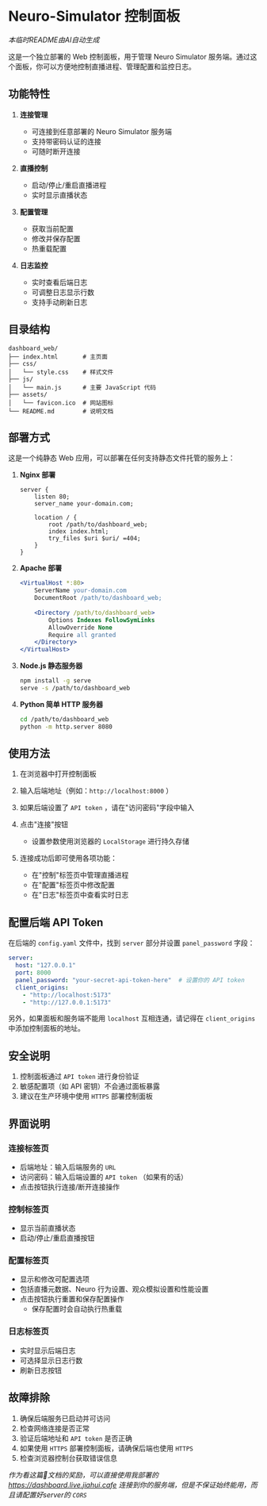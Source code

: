 # Neuro-Simulator 控制面板

*本临时README由AI自动生成*

这是一个独立部署的 Web 控制面板，用于管理 Neuro Simulator 服务端。通过这个面板，你可以方便地控制直播进程、管理配置和监控日志。

## 功能特性

1. **连接管理**
   - 可连接到任意部署的 Neuro Simulator 服务端
   - 支持带密码认证的连接
   - 可随时断开连接

2. **直播控制**
   - 启动/停止/重启直播进程
   - 实时显示直播状态

3. **配置管理**
   - 获取当前配置
   - 修改并保存配置
   - 热重载配置

4. **日志监控**
   - 实时查看后端日志
   - 可调整日志显示行数
   - 支持手动刷新日志

## 目录结构

```
dashboard_web/
├── index.html       # 主页面
├── css/
│   └── style.css    # 样式文件
├── js/
│   └── main.js      # 主要 JavaScript 代码
├── assets/
│   └── favicon.ico  # 网站图标
└── README.md        # 说明文档
```

## 部署方式

这是一个纯静态 Web 应用，可以部署在任何支持静态文件托管的服务上：

1. **Nginx 部署**
   ```nginx
   server {
       listen 80;
       server_name your-domain.com;
       
       location / {
           root /path/to/dashboard_web;
           index index.html;
           try_files $uri $uri/ =404;
       }
   }
   ```

2. **Apache 部署**
   ```apache
   <VirtualHost *:80>
       ServerName your-domain.com
       DocumentRoot /path/to/dashboard_web;
       
       <Directory /path/to/dashboard_web>
           Options Indexes FollowSymLinks
           AllowOverride None
           Require all granted
       </Directory>
   </VirtualHost>
   ```

3. **Node.js 静态服务器**
   ```bash
   npm install -g serve
   serve -s /path/to/dashboard_web
   ```

4. **Python 简单 HTTP 服务器**
   ```bash
   cd /path/to/dashboard_web
   python -m http.server 8080
   ```

## 使用方法

1. 在浏览器中打开控制面板

2. 输入后端地址（例如：`http://localhost:8000` ）

3. 如果后端设置了 `API token` ，请在"访问密码"字段中输入

4. 点击"连接"按钮
   - 设置参数使用浏览器的 `LocalStorage` 进行持久存储

5. 连接成功后即可使用各项功能：
   - 在"控制"标签页中管理直播进程
   - 在"配置"标签页中修改配置
   - 在"日志"标签页中查看实时日志

## 配置后端 API Token

在后端的 `config.yaml` 文件中，找到 `server` 部分并设置 `panel_password` 字段：

```yaml
server:
  host: "127.0.0.1"
  port: 8000
  panel_password: "your-secret-api-token-here"  # 设置你的 API token
  client_origins:
    - "http://localhost:5173"
    - "http://127.0.0.1:5173"
```

另外，如果面板和服务端不能用 `localhost` 互相连通，请记得在 `client_origins` 中添加控制面板的地址。

## 安全说明

1. 控制面板通过 `API token` 进行身份验证
2. 敏感配置项（如 API 密钥）不会通过面板暴露
3. 建议在生产环境中使用 `HTTPS` 部署控制面板

## 界面说明

### 连接标签页
- 后端地址：输入后端服务的 `URL`
- 访问密码：输入后端设置的 `API token` （如果有的话）
- 点击按钮执行连接/断开连接操作

### 控制标签页
- 显示当前直播状态
- 启动/停止/重启直播按钮

### 配置标签页
- 显示和修改可配置选项
- 包括直播元数据、Neuro 行为设置、观众模拟设置和性能设置
- 点击按钮执行重置和保存配置操作
  - 保存配置时会自动执行热重载

### 日志标签页
- 实时显示后端日志
- 可选择显示日志行数
- 刷新日志按钮

## 故障排除

1. 确保后端服务已启动并可访问
2. 检查网络连接是否正常
3. 验证后端地址和 `API token` 是否正确
4. 如果使用 `HTTPS` 部署控制面板，请确保后端也使用 `HTTPS`
5. 检查浏览器控制台获取错误信息

*作为看这篇💩文档的奖励，可以直接使用我部署的 https://dashboard.live.jiahui.cafe 连接到你的服务端，但是不保证始终能用，而且请配置好server的 `CORS`*
